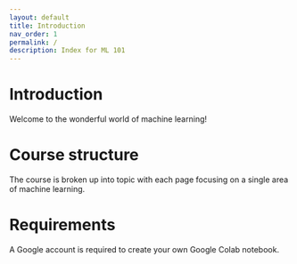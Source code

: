 ```yaml
---
layout: default
title: Introduction
nav_order: 1
permalink: /
description: Index for ML 101
---
```

# Introduction
Welcome to the wonderful world of machine learning!  

# Course structure
The course is broken up into topic with each page focusing on a single area of machine learning.

# Requirements
A Google account is required to create your own Google Colab notebook.  
